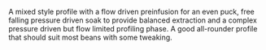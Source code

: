 A mixed style profile with a flow driven preinfusion for an even puck, free falling pressure driven soak to provide balanced extraction and a complex pressure driven but flow limited profiling phase. A good all-rounder profile that should suit most beans with some tweaking.
